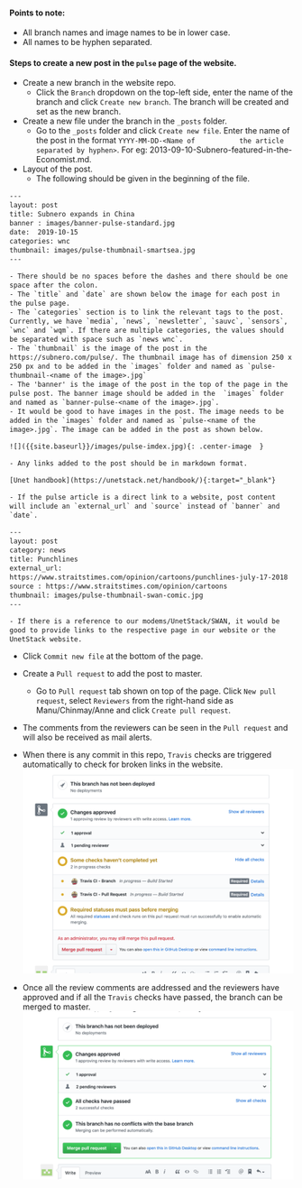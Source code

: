 
#### Points to note:
- All branch names and image names to be in lower case.
- All names to be hyphen separated.

#### Steps to create a new post in the `pulse` page of the website.
- Create a new branch in the website repo.
  - Click the `Branch` dropdown on the top-left side, enter the name of the branch and click `Create new branch`. The             branch will be created and set as the new branch.
- Create a new file under the branch in the `_posts` folder.
  - Go to the `_posts` folder and click `Create new file`. Enter the name of the post in the format `YYYY-MM-DD-<Name of           the article separated by hyphen>`. For eg: 2013-09-10-Subnero-featured-in-the-Economist.md.
- Layout of the post.
  - The following should be given in the beginning of the file.
```
---
layout: post
title: Subnero expands in China
banner : images/banner-pulse-standard.jpg
date:  2019-10-15
categories: wnc
thumbnail: images/pulse-thumbnail-smartsea.jpg
---
```

    - There should be no spaces before the dashes and there should be one space after the colon.
    - The `title` and `date` are shown below the image for each post in the pulse page.
    - The `categories` section is to link the relevant tags to the post. Currently, we have `media`, `news`, `newsletter`, `sauvc`, `sensors`, `wnc` and `wqm`. If there are multiple categories, the values should be separated with space such as `news wnc`.
    - The `thumbnail` is the image of the post in the https://subnero.com/pulse/. The thumbnail image has of dimension 250 x 250 px and to be added in the `images` folder and named as `pulse-thumbnail-<name of the image>.jpg`
    - The 'banner' is the image of the post in the top of the page in the pulse post. The banner image should be added in the  `images` folder and named as `banner-pulse-<name of the image>.jpg`.
    - It would be good to have images in the post. The image needs to be added in the `images` folder and named as `pulse-<name of the image>.jpg`. The image can be added in the post as shown below.
```
![]({{site.baseurl}}/images/pulse-imdex.jpg){: .center-image  }
```
    - Any links added to the post should be in markdown format.
```
[Unet handbook](https://unetstack.net/handbook/){:target="_blank"}
```
    - If the pulse article is a direct link to a website, post content will include an `external_url` and `source` instead of `banner` and `date`.
```
---
layout: post
category: news
title: Punchlines
external_url: https://www.straitstimes.com/opinion/cartoons/punchlines-july-17-2018
source : https://www.straitstimes.com/opinion/cartoons
thumbnail: images/pulse-thumbnail-swan-comic.jpg
---
```
    - If there is a reference to our modems/UnetStack/SWAN, it would be good to provide links to the respective page in our website or the UnetStack website.

- Click `Commit new file` at the bottom of the page.
- Create a `Pull request` to add the post to master.
  - Go to `Pull request` tab shown on top of the page. Click `New pull request`, select `Reviewers` from the right-hand side as Manu/Chinmay/Anne and click `Create pull request`.

- The comments from the reviewers can be seen in the `Pull request` and will also be received as mail alerts.
- When there is any commit in this repo, `Travis` checks are triggered automatically to check for broken links in the website.
![](../images/travis-progress.jpg)

- Once all the review comments are addressed and the reviewers have approved and if all the `Travis` checks have passed, the branch can be merged to master.
![](../images/travis-checks.jpg)
